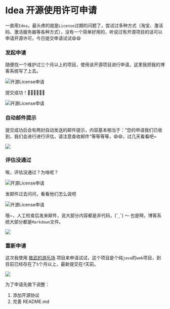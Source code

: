 # Idea 开源使用许可申请

一直用`Idea`，最头疼的就是`License`过期的问题了，尝试过多种方式（淘宝、激活码、激活服务器等各种方式），没有一个简单好用的，听说过有开源项目的话可以申请开源许可，今日提交申请试试😄😄


### 发起申请

随便找一个维护过三个月以上的项目，使用该开源项目进行申请，这里我把我的博客系统写了上去。

![开源License申请](https://0.z.wiki/autoupload/2022-08-20/71236661986b432fb328325a8b2eb825.image.png)

提交成功！✌🏻✌🏻✌🏻

![开源License申请](https://6.z.wiki/autoupload/2022-08-20/c01e2cf6f6ef4f33b4c578ef84a9abec.image.png)

### 自动邮件提示

提交成功后会有两封自动发送的邮件提示，内容基本相当于：”您的申请我们已收到，我们会进行进行评估，请注意查收邮件“等等等等，😄😄，过几天看看吧~

![](https://5.z.wiki/autoupload/2022-08-20/be6307fbd37940b5b5369ccdeca68b41.image.png)

### 评估没通过

唉，评估没通过？为啥呢？

![开源License申请](https://9.z.wiki/autoupload/2022-08-20/9efd01640313415b98474af3e456c601.image.png)

发邮件过去问问，看看他们怎么说吧

![开源License申请](https://3.z.wiki/autoupload/2022-08-20/77a9d1332b8145cabfe46d3b28991edc.image.png)

哦~，人工检查后发来邮件，说大部分内容都是非代码，(ˇˍˇ) ～ 也是啊，博客系统大部分都是`Markdown`文件。

![](https://8.z.wiki/autoupload/2022-08-23/b994563ae1e14c3a9a5bb0fca0b84828.image.png)

### 重新申请

这次我使用 [敖武的游乐场](https://github.com/yihuaxiang/playground) 项目来申请试试，这个项目是个纯`java`的`web`项目，到目前已经存在了`5`个月以上，最新提交在`7`天前。

![](https://7.z.wiki/autoupload/2022-08-23/975968d0f902403ab0dc871214fe0f50.image.png)

为了申请先做下调整：

1. 添加开源协议
2. 完善 README.md